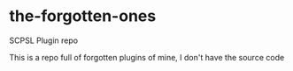 # the-forgotten-ones
SCPSL Plugin repo


This is a repo full of forgotten plugins of mine, I don't have the source code
